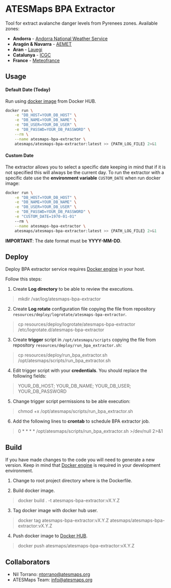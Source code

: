 # ATESMaps BPA Extractor

Tool for extract avalanche danger levels from Pyrenees zones. Available zones:
- **Andorra** - [Andorra National Weather Service](http://www.meteo.ad/estatneu)
- **Aragón & Navarra** - [AEMET](https://www.aemet.es/es/eltiempo/prediccion/montana/boletin_peligro_aludes)
- **Aran** - [Lauegi](https://lauegi.report/)
- **Catalunya** - [ICGC](https://bpa.icgc.cat)
- **France** - [Meteofrance](https://meteofrance.com/meteo-montagne/pyrenees/risques-avalanche)

## Usage

#### Default Date (Today)

Run using [docker image]("https://hub.docker.com/repository/docker/atesmaps/atesmaps-bpa-extractor") from Docker HUB.

```sh
docker run \
    -e "DB_HOST=YOUR_DB_HOST" \
    -e "DB_NAME=YOUR_DB_NAME" \
    -e "DB_USER=YOUR_DB_USER" \
    -e "DB_PASSWD=YOUR_DB_PASSWORD" \
    --rm \
    --name atesmaps-bpa-extractor \
    atesmaps/atesmaps-bpa-extractor:latest >> {PATH_LOG_FILE} 2>&1
```

#### Custom Date

The extractor allows you to select a specific date keeping in mind that if it is not specified this will always be the current day.
To run the extractor with a specific date use the **environment variable** `CUSTOM_DATE` when run docker image:

```sh
docker run \
    -e "DB_HOST=YOUR_DB_HOST" \
    -e "DB_NAME=YOUR_DB_NAME" \
    -e "DB_USER=YOUR_DB_USER" \
    -e "DB_PASSWD=YOUR_DB_PASSWORD" \
	-e "CUSTOM_DATE=1970-01-01"
    --rm \
    --name atesmaps-bpa-extractor \
    atesmaps/atesmaps-bpa-extractor:latest >> {PATH_LOG_FILE} 2>&1
```
**IMPORTANT**: The date format must be **YYYY-MM-DD**.

## Deploy

Deploy BPA extractor service requires [Docker engine](https://docs.docker.com/engine/install/) in your host.

Follow this steps:

1. Create **Log directory** to be able to review the executions.
> mkdir /var/log/atesmaps-bpa-extractor

2. Create **Log rotate** configuration file copying the file from repository `resources/deploy/logrotate/atesmaps-bpa-extractor`.
> cp resources/deploy/logrotate/atesmaps-bpa-extractor /etc/logrotate.d/atesmaps-bpa-extractor

3. Create **trigger** script in `/opt/atesmaps/scripts` copying the file from repository `resources/deploy/run_bpa_extractor.sh`:
> cp resources/deploy/run_bpa_extractor.sh /opt/atesmaps/scripts/run_bpa_extractor.sh

4. Edit trigger script with your **credentials**. You should replace the following fields:
> YOUR_DB_HOST; YOUR_DB_NAME; YOUR_DB_USER; YOUR_DB_PASSWORD

5. Change trigger script permissions to be able execution:
> chmod +x /opt/atesmaps/scripts/run_bpa_extractor.sh

6. Add the following lines to **crontab** to schedule BPA extractor job.
> 0 * * * * /opt/atesmaps/scripts/run_bpa_extractor.sh >/dev/null 2>&1

## Build

If you have made changes to the code you will need to generate a new version. Keep in mind that [Docker engine](https://docs.docker.com/engine/install/) is required in your development environment.

1. Change to root project directory where is the Dockerfile.

2. Build docker image.
> docker build . -t atesmaps-bpa-extractor:vX.Y.Z

3. Tag docker image with docker hub user.
> docker tag atesmaps-bpa-extractor:vX.Y.Z atesmaps/atesmaps-bpa-extractor:vX.Y.Z

4. Push docker image to [Docker HUB](https://hub.docker.com/r/atesmaps/atesmaps-bpa-extractor).
> docker push atesmaps/atesmaps-bpa-extractor:vX.Y.Z


## Collaborators

- Nil Torrano: <ntorrano@atesmaps.org>
- ATESMaps Team: <info@atesmaps.org>
